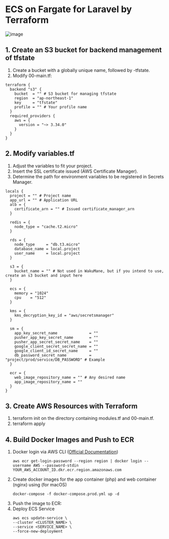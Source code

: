 # ECS on Fargate for Laravel by Terraform 
![image](https://github.com/morisekntr/terraform-fargate-laravel/assets/100818238/d9dcc8e6-e417-40db-819a-6a72139a30e3)


## 1. Create an S3 bucket for backend management of tfstate
1. Create a bucket with a globally unique name, followed by -tfstate.
2. Modify 00-main.tf:
```
terraform {
  backend "s3" {
    bucket  = "" # S3 bucket for managing tfstate
    region  = "ap-northeast-1"
    key     = "tfstate"
    profile = "" # Your profile name
  }
  required_providers {
    aws = {
      version = "~> 3.34.0"
    }
  }
}

```
## 2. Modify variables.tf
1. Adjust the variables to fit your project.
2. Insert the SSL certificate issued (AWS Certificate Manager).
3. Determine the path for environment variables to be registered in Secrets Manager.
```
locals {
  project = "" # Project name
  app_url = "" # Application URL
  alb = {
    certificate_arn = "" # Issued certificate_manager_arn
  }

  redis = {
    node_type = "cache.t2.micro"
  }

  rds = {
    node_type     = "db.t3.micro"
    database_name = local.project
    user_name     = local.project
  }

  s3 = { 
    bucket_name = "" # Not used in WakuMane, but if you intend to use, create an s3 bucket and input here
  }

  ecs = {
    memory = "1024"
    cpu    = "512"
  }

  kms = {
    kms_decryption_key_id = "aws/secretsmanager"
  }
	
  sm = {
    app_key_secret_name              = "" 
    pusher_app_key_secret_name       = ""
    pusher_app_secret_secret_name    = ""
    google_client_secret_secret_name = ""
    google_client_id_secret_name     = ""
    db_password_secret_name          = "project/prod/service/DB_PASSWORD" # Example
  }
	
  ecr = {
    web_image_repository_name = "" # Any desired name
    app_image_repository_name = ""
  }
}

```
## 3. Create AWS Resources with Terraform
1. terraform init on the directory containing modules.tf and 00-main.tf.
2. terraform apply

## 4. Build Docker Images and Push to ECR
1. Docker login via AWS CLI ([Official Documentation](https://docs.aws.amazon.com/ja_jp/AmazonECR/latest/userguide/getting-started-cli.html))
   ```
   aws ecr get-login-password --region region | docker login --username AWS --password-stdin YOUR_AWS_ACCOUNT_ID.dkr.ecr.region.amazonaws.com
   ```
2. Create docker images for the app container (php) and web container (nginx) using (for macOS) 
   ```
   docker-compose -f docker-compose.prod.yml up -d
   ```
3. Push the image to ECR:
4. Deploy ECS Service
   ```
   aws ecs update-service \
   --cluster <CLUSTER_NAME> \
   --service <SERVICE_NAME> \
   --force-new-deployment 
   ```
